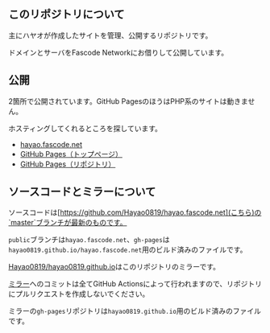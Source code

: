 ## このリポジトリについて
主にハヤオが作成したサイトを管理、公開するリポジトリです。

ドメインとサーバをFascode Networkにお借りして公開しています。

## 公開
2箇所で公開されています。GitHub PagesのほうはPHP系のサイトは動きません。

ホスティングしてくれるところを探しています。

- [hayao.fascode.net](https://hayao.fascode.net)
- [GitHub Pages（トップページ）](https://hayao0819.github.io/)
- [GitHub Pages（リポジトリ）](https://hayao0819.github.io/hayao.fascode.net/)

## ソースコードとミラーについて
ソースコードは[https://github.com/Hayao0819/hayao.fascode.net](こちら)の`master`ブランチが最新のものです。

`public`ブランチは`hayao.fascode.net`、`gh-pages`は`hayao0819.github.io/hayao.fascode.net`用のビルド済みのファイルです。

[Hayao0819/hayao0819.github.io](https://github.com/Hayao0819/hayao0819.github.io)はこのリポジトリのミラーです。

[ミラー](https://github.com/Hayao0819/hayao0819.github.io)へのコミットは全てGitHub Actionsによって行われますので、リポジトリにプルリクエストを作成しないでください。

ミラーの`gh-pages`リポジトリは`hayao0819.github.io`用のビルド済みのファイルです。
